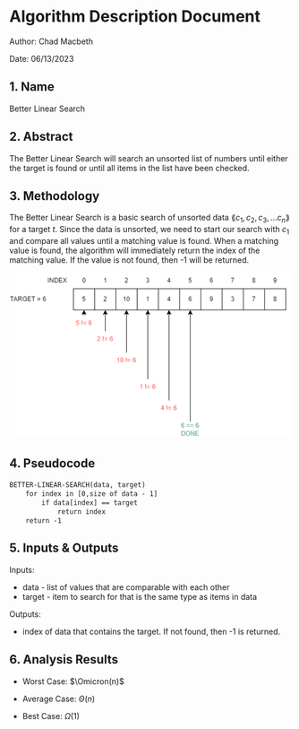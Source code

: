 # Algorithm Description Document

Author: Chad Macbeth

Date: 06/13/2023

## 1. Name
Better Linear Search

## 2. Abstract
The Better Linear Search will search an unsorted list of numbers until either the target is found or until all items in the list have been checked.

## 3. Methodology

The Better Linear Search is a basic search of unsorted data $\lang c_1, c_2, c_3, ... c_n \rang$ for a target $t$.  Since the data is unsorted, we need to start our search with $c_1$ and compare all values until a matching value is found.  When a matching value is found, the algorithm will immediately return the index of the matching value.  If the value is not found, then -1 will be returned.

![](images/BetterLinearSearch.drawio.png)

## 4. Pseudocode

```
BETTER-LINEAR-SEARCH(data, target)
    for index in [0,size of data - 1]
        if data[index] == target
            return index
    return -1
```

## 5. Inputs & Outputs

Inputs:
* data - list of values that are comparable with each other
* target - item to search for that is the same type as items in data

Outputs:
* index of data that contains the target.  If not found, then -1 is returned.

## 6. Analysis Results

* Worst Case: $\Omicron(n)$

* Average Case: $\Theta(n)$

* Best Case: $\Omega(1)$
